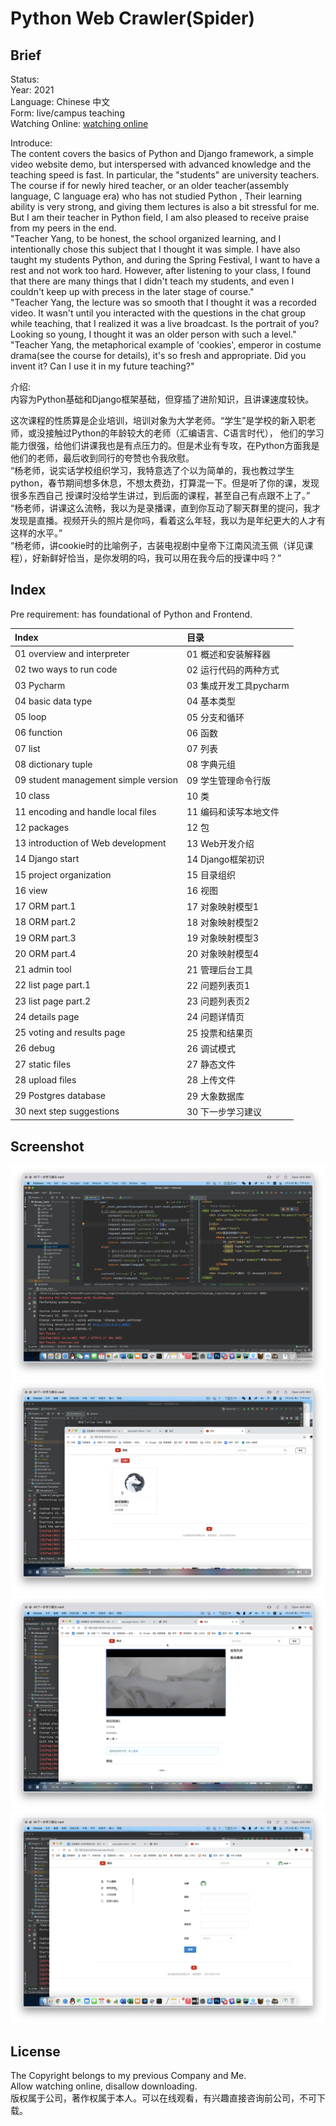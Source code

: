 Python Web Crawler(Spider)
===
## Brief
Status:  
Year: 2021  
Language: Chinese 中文  
Form: live/campus teaching  
Watching Online: [watching online](https://buckets.zyzypy.com/python_django/)  

Introduce:  
The content covers the basics of Python and Django framework, a simple video website demo, but interspersed with advanced knowledge and the teaching speed is fast.
In particular, the "students" are university teachers. The course if for newly hired teacher, or an older teacher(assembly language, C language era) who has not studied Python ,
Their learning ability is very strong, and giving them lectures is also a bit stressful for me. But I am their teacher in Python field, I am also pleased to receive praise from my peers in the end.  
"Teacher Yang, to be honest, the school organized learning, and I intentionally chose this subject that I thought it was simple. I have also taught my students Python, and during the Spring Festival, 
I want to have a rest and not work too hard. However, after listening to your class, I found that there are many things that I didn't teach my students, and even I couldn't keep up with precess in the later stage of course."  
"Teacher Yang, the lecture was so smooth that I thought it was a recorded video. It wasn't until you interacted with the questions in the chat group while teaching, that I realized it was a live broadcast.
Is the portrait of you? Looking so young, I thought it was an older person with such a level."  
"Teacher Yang, the metaphorical example of 'cookies', emperor in costume drama(see the course for details), it's so fresh and appropriate. Did you invent it? Can I use it in my future teaching?"  

介绍:  
内容为Python基础和Django框架基础，但穿插了进阶知识，且讲课速度较快。  

这次课程的性质算是企业培训，培训对象为大学老师。“学生”是学校的新入职老师，或没接触过Python的年龄较大的老师（汇编语言、C语言时代），
他们的学习能力很强，给他们讲课我也是有点压力的。但是术业有专攻，在Python方面我是他们的老师，最后收到同行的夸赞也令我欣慰。  
“杨老师，说实话学校组织学习，我特意选了个以为简单的，我也教过学生python，春节期间想多休息，不想太费劲，打算混一下。但是听了你的课，发现很多东西自己
授课时没给学生讲过，到后面的课程，甚至自己有点跟不上了。”  
“杨老师，讲课这么流畅，我以为是录播课，直到你互动了聊天群里的提问，我才发现是直播。视频开头的照片是你吗，看着这么年轻，我以为是年纪更大的人才有这样的水平。”  
“杨老师，讲cookie时的比喻例子，古装电视剧中皇帝下江南风流玉佩（详见课程），好新鲜好恰当，是你发明的吗，我可以用在我今后的授课中吗？”  


## Index
Pre requirement: has foundational of Python and Frontend.  

| Index                                | 目录               |  
|:-------------------------------------|:-----------------|  
| 01 overview and interpreter          | 01 概述和安装解释器      |  
| 02 two ways to run code              | 02 运行代码的两种方式     |  
| 03 Pycharm                           | 03 集成开发工具pycharm |  
| 04 basic data type                   | 04 基本类型          |  
| 05 loop                              | 05 分支和循环         |  
| 06 function                          | 06 函数            |  
| 07 list                              | 07 列表            |  
| 08 dictionary tuple                  | 08 字典元组          |  
| 09 student management simple version | 09 学生管理命令行版      |  
| 10 class                             | 10 类             |  
| 11 encoding and handle local files   | 11 编码和读写本地文件     |  
| 12 packages                          | 12 包             |  
| 13 introduction of Web development   | 13 Web开发介绍       |  
| 14 Django start                      | 14 Django框架初识    |  
| 15 project organization              | 15 目录组织          |  
| 16 view                              | 16 视图            |  
| 17 ORM part.1                        | 17 对象映射模型1       |  
| 18 ORM part.2                        | 18 对象映射模型2       |  
| 19 ORM part.3                        | 19 对象映射模型3       |  
| 20 ORM part.4                        | 20 对象映射模型4       |  
| 21 admin tool                        | 21 管理后台工具        |  
| 22 list page part.1                  | 22 问题列表页1        |  
| 23 list page part.2                  | 23 问题列表页2        |  
| 24 details page                      | 24 问题详情页         |  
| 25 voting and results page           | 25 投票和结果页        |  
| 26 debug                             | 26 调试模式          |  
| 27 static files                      | 27 静态文件          |  
| 28 upload files                      | 28 上传文件          |  
| 29 Postgres database                 | 29 大象数据库         |  
| 30 next step suggestions             | 30 下一步学习建议       |  


## Screenshot
![1](./README_IMG/1.png)
![2](./README_IMG/2.png)
![3](./README_IMG/3.png)
![4](./README_IMG/4.png)


## License
The Copyright belongs to my previous Company and Me.  
Allow watching online, disallow downloading.  
版权属于公司，著作权属于本人。可以在线观看，有兴趣直接咨询前公司，不可下载。





